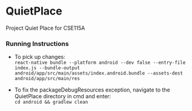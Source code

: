 # QuietPlace
Project Quiet Place for CSE115A

### Running Instructions

* To pick up changes:  
`react-native bundle --platform android --dev false --entry-file index.js --bundle-output android/app/src/main/assets/index.android.bundle --assets-dest android/app/src/main/res`

* To fix the packageDebugResources exception, navigate to the QuietPlace directory in cmd and enter:  
  `cd android && gradlew clean`
